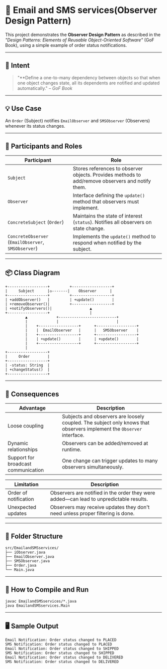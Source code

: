 # 📡  Email and SMS services(Observer Design Pattern)

This project demonstrates the **Observer Design Pattern** as described in the *"Design Patterns: Elements of Reusable Object-Oriented Software"* (GoF Book), using a simple example of order status notifications.

---

## 🎯 Intent

> "**Define a one-to-many dependency between objects so that when one object changes state, all its dependents are notified and updated automatically." – *GoF Book*

---

## 💡 Use Case

An `Order` (Subject) notifies `EmailObserver` and `SMSObserver` (Observers) whenever its status changes.

---

## 🧩 Participants and Roles

| Participant       | Role                                                                 |
|------------------|----------------------------------------------------------------------|
| `Subject`         | Stores references to observer objects. Provides methods to add/remove observers and notify them. |
| `Observer`        | Interface defining the `update()` method that observers must implement. |
| `ConcreteSubject` (`Order`) | Maintains the state of interest (`status`). Notifies all observers on state change. |
| `ConcreteObserver` (`EmailObserver`, `SMSObserver`) | Implements the `update()` method to respond when notified by the subject. |

---
## 📦 Class Diagram
    +------------------+         +------------------+
    |     Subject      |◇-------|    Observer      |
    +------------------+         +------------------+
    | +addObserver()   |         | +update()        |
    | +removeObserver()|         +------------------+
    | +notifyObservers()|                 ▲
    +------------------+                  |
             ▲             +--------------------------+
             |             |                          |
             |    +------------------+      +------------------+
             |    |  EmailObserver   |      |   SMSObserver    |
             |    +------------------+      +------------------+
             |    | +update()        |      | +update()        |
             |    +------------------+      +------------------+
             |
    +------------------+
    |     Order        |
    +------------------+
    | -status: String  |
    | +changeStatus()  |
    +------------------+

---
## 🧠 Consequences

| Advantage                         | Description                                                                            |
|----------------------------------|----------------------------------------------------------------------------------------|
| Loose coupling                   | Subjects and observers are loosely coupled. The subject only knows that observers implement the `Observer` interface. |
| Dynamic relationships            | Observers can be added/removed at runtime.                                             |
| Support for broadcast communication | One change can trigger updates to many observers simultaneously.                        |

| Limitation                        | Description                                                                            |
|----------------------------------|----------------------------------------------------------------------------------------|
| Order of notification            | Observers are notified in the order they were added—can lead to unpredictable results. |
| Unexpected updates               | Observers may receive updates they don't need unless proper filtering is done.        |

---

## 📂 Folder Structure
    src/EmailandSMSservices/
    ├── iObserver.java
    ├── EmailObserver.java
    ├── SMSObserver.java
    ├── Order.java
    └── Main.java
---
## 🚀 How to Compile and Run
    javac EmailandSMSservices/*.java
    java EmailandSMSservices.Main
---
## 🖥️ Sample Output
    Email Notification: Order status changed to PLACED
    SMS Notification: Order status changed to PLACED
    Email Notification: Order status changed to SHIPPED
    SMS Notification: Order status changed to SHIPPED
    Email Notification: Order status changed to DELIVERED
    SMS Notification: Order status changed to DELIVERED
    



